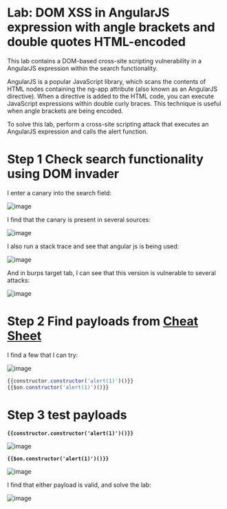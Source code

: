 # Lab: DOM XSS in AngularJS expression with angle brackets and double quotes HTML-encoded

 This lab contains a DOM-based cross-site scripting vulnerability in a AngularJS expression within the search functionality.

AngularJS is a popular JavaScript library, which scans the contents of HTML nodes containing the ng-app attribute (also known as an AngularJS directive). When a directive is added to the HTML code, you can execute JavaScript expressions within double curly braces. This technique is useful when angle brackets are being encoded.

To solve this lab, perform a cross-site scripting attack that executes an AngularJS expression and calls the alert function. 

# Step 1 Check search functionality using DOM invader

I enter a canary into the search field:

![image](https://user-images.githubusercontent.com/83407557/211351765-bcfe5539-8936-4b50-90f6-2c71c5dd9062.png)

I find that the canary is present in several sources:

![image](https://user-images.githubusercontent.com/83407557/211352663-9109c077-5760-4c3a-8a97-525695ce3c41.png)

I also run a stack trace and see that angular js is being used:

![image](https://user-images.githubusercontent.com/83407557/211352869-dcc0c616-61e9-4702-9c5a-4804a0043615.png)

And in burps target tab, I can see that this version is vulnerable to several attacks:

![image](https://user-images.githubusercontent.com/83407557/211353707-51afd329-af13-40e9-ac31-47bf28ab5a82.png)

# Step 2 Find payloads from [Cheat Sheet](https://portswigger.net/web-security/cross-site-scripting/cheat-sheet)

I find a few that I can try:

![image](https://user-images.githubusercontent.com/83407557/211354362-7043136a-d418-4e51-922f-83b07109669d.png)


```javascript
{{constructor.constructor('alert(1)')()}}
{{$on.constructor('alert(1)')()}}
```

# Step 3 test payloads

**`{{constructor.constructor('alert(1)')()}}`**

![image](https://user-images.githubusercontent.com/83407557/211355028-f0a7c7ad-e75e-42f0-a201-cc300ba474c4.png)

**`{{$on.constructor('alert(1)')()}}`**

![image](https://user-images.githubusercontent.com/83407557/211355273-41a74d93-cdf0-4c3c-af73-3897bbbdd052.png)

I find that either payload is valid, and solve the lab:

![image](https://user-images.githubusercontent.com/83407557/211355368-dcc2e336-3541-4d5f-b12f-c77ed3c644d8.png)
